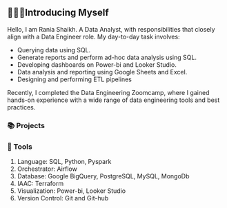 ## 🙋🏼‍♀️Introducing Myself

Hello, I am Rania Shaikh. A Data Analyst, with responsibilities that closely align with a Data Engineer role.
My day-to-day task involves:  
- Querying data using SQL.
- Generate reports and perform ad-hoc data analysis using SQL.
- Developing dashboards on Power-bi and Looker Studio.
- Data analysis and reporting using Google Sheets and Excel.
- Designing and performing ETL pipelines

Recently, I completed the Data Engineering Zoomcamp, where I gained hands-on experience with a wide range of data engineering tools and best practices.

### 📚 Projects 

### 🔨 Tools
1. Language: SQL, Python, Pyspark
1. Orchestrator: Airflow
1. Database: Google BigQuery, PostgreSQL, MySQL, MongoDb
1. IAAC: Terraform 
1. Visualization: Power-bi, Looker Studio
1. Version Control: Git and Git-hub

